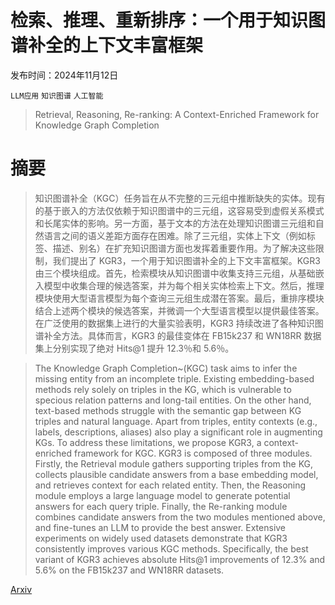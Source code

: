 # 检索、推理、重新排序：一个用于知识图谱补全的上下文丰富框架

发布时间：2024年11月12日

`LLM应用` `知识图谱` `人工智能`

> Retrieval, Reasoning, Re-ranking: A Context-Enriched Framework for Knowledge Graph Completion

# 摘要

> 知识图谱补全（KGC）任务旨在从不完整的三元组中推断缺失的实体。现有的基于嵌入的方法仅依赖于知识图谱中的三元组，这容易受到虚假关系模式和长尾实体的影响。另一方面，基于文本的方法在处理知识图谱三元组和自然语言之间的语义差距方面存在困难。除了三元组，实体上下文（例如标签、描述、别名）在扩充知识图谱方面也发挥着重要作用。为了解决这些限制，我们提出了 KGR3，一个用于知识图谱补全的上下文丰富框架。KGR3 由三个模块组成。首先，检索模块从知识图谱中收集支持三元组，从基础嵌入模型中收集合理的候选答案，并为每个相关实体检索上下文。然后，推理模块使用大型语言模型为每个查询三元组生成潜在答案。最后，重排序模块结合上述两个模块的候选答案，并微调一个大型语言模型以提供最佳答案。在广泛使用的数据集上进行的大量实验表明，KGR3 持续改进了各种知识图谱补全方法。具体而言，KGR3 的最佳变体在 FB15k237 和 WN18RR 数据集上分别实现了绝对 Hits@1 提升 12.3％和 5.6％。

> The Knowledge Graph Completion~(KGC) task aims to infer the missing entity from an incomplete triple. Existing embedding-based methods rely solely on triples in the KG, which is vulnerable to specious relation patterns and long-tail entities. On the other hand, text-based methods struggle with the semantic gap between KG triples and natural language. Apart from triples, entity contexts (e.g., labels, descriptions, aliases) also play a significant role in augmenting KGs. To address these limitations, we propose KGR3, a context-enriched framework for KGC. KGR3 is composed of three modules. Firstly, the Retrieval module gathers supporting triples from the KG, collects plausible candidate answers from a base embedding model, and retrieves context for each related entity. Then, the Reasoning module employs a large language model to generate potential answers for each query triple. Finally, the Re-ranking module combines candidate answers from the two modules mentioned above, and fine-tunes an LLM to provide the best answer. Extensive experiments on widely used datasets demonstrate that KGR3 consistently improves various KGC methods. Specifically, the best variant of KGR3 achieves absolute Hits@1 improvements of 12.3% and 5.6% on the FB15k237 and WN18RR datasets.

[Arxiv](https://arxiv.org/abs/2411.08165)